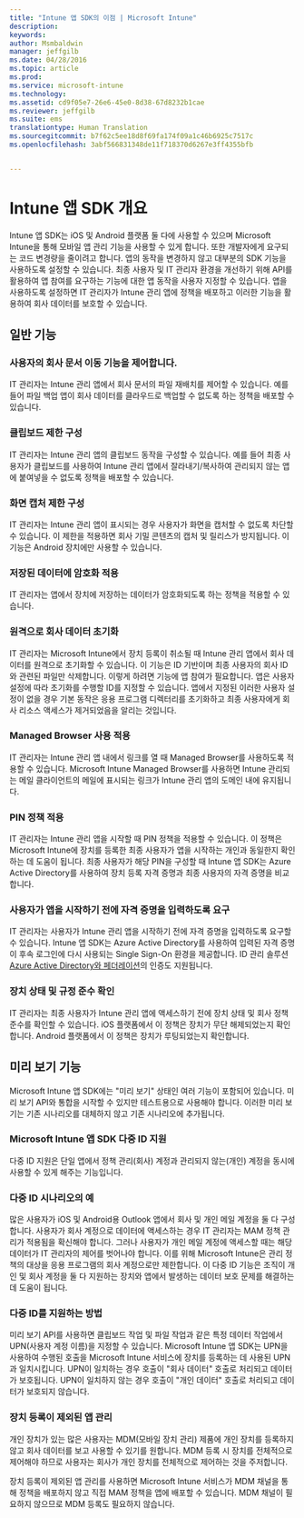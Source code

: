 ```yaml
---
title: "Intune 앱 SDK의 이점 | Microsoft Intune"
description: 
keywords: 
author: Msmbaldwin
manager: jeffgilb
ms.date: 04/28/2016
ms.topic: article
ms.prod: 
ms.service: microsoft-intune
ms.technology: 
ms.assetid: cd9f05e7-26e6-45e0-8d38-67d8232b1cae
ms.reviewer: jeffgilb
ms.suite: ems
translationtype: Human Translation
ms.sourcegitcommit: b7f62c5ee18d8f69fa174f09a1c46b6925c7517c
ms.openlocfilehash: 3abf566831348de11f718370d6267e3ff4355bfb


---
```


# Intune 앱 SDK 개요
Intune 앱 SDK는 iOS 및 Android 플랫폼 둘 다에 사용할 수 있으며 Microsoft Intune을 통해 모바일 앱 관리 기능을 사용할 수 있게 합니다. 또한 개발자에게 요구되는 코드 변경량을 줄이려고 합니다. 앱의 동작을 변경하지 않고 대부분의 SDK 기능을 사용하도록 설정할 수 있습니다. 최종 사용자 및 IT 관리자 환경을 개선하기 위해 API를 활용하여 앱 참여를 요구하는 기능에 대한 앱 동작을 사용자 지정할 수 있습니다. 앱을 사용하도록 설정하면 IT 관리자가 Intune 관리 앱에 정책을 배포하고 이러한 기능을 활용하여 회사 데이터를 보호할 수 있습니다.

## 일반 기능

### 사용자의 회사 문서 이동 기능을 제어합니다.
IT 관리자는 Intune 관리 앱에서 회사 문서의 파일 재배치를 제어할 수 있습니다. 예를 들어 파일 백업 앱이 회사 데이터를 클라우드로 백업할 수 없도록 하는 정책을 배포할 수 있습니다.

### 클립보드 제한 구성
IT 관리자는 Intune 관리 앱의 클립보드 동작을 구성할 수 있습니다. 예를 들어 최종 사용자가 클립보드를 사용하여 Intune 관리 앱에서 잘라내기/복사하여 관리되지 않는 앱에 붙여넣을 수 없도록 정책을 배포할 수 있습니다.

### 화면 캡처 제한 구성
IT 관리자는 Intune 관리 앱이 표시되는 경우 사용자가 화면을 캡처할 수 없도록 차단할 수 있습니다. 이 제한을 적용하면 회사 기밀 콘텐츠의 캡처 및 릴리스가 방지됩니다. 이 기능은 Android 장치에만 사용할 수 있습니다.

### 저장된 데이터에 암호화 적용
IT 관리자는 앱에서 장치에 저장하는 데이터가 암호화되도록 하는 정책을 적용할 수 있습니다.

### 원격으로 회사 데이터 초기화
IT 관리자는 Microsoft Intune에서 장치 등록이 취소될 때 Intune 관리 앱에서 회사 데이터를 원격으로 초기화할 수 있습니다. 이 기능은 ID 기반이며 최종 사용자의 회사 ID와 관련된 파일만 삭제합니다. 이렇게 하려면 기능에 앱 참여가 필요합니다. 앱은 사용자 설정에 따라 초기화를 수행할 ID를 지정할 수 있습니다. 앱에서 지정된 이러한 사용자 설정이 없을 경우 기본 동작은 응용 프로그램 디렉터리를 초기화하고 최종 사용자에게 회사 리소스 액세스가 제거되었음을 알리는 것입니다.

### Managed Browser 사용 적용
IT 관리자는 Intune 관리 앱 내에서 링크를 열 때 Managed Browser를 사용하도록 적용할 수 있습니다. Microsoft Intune Managed Browser를 사용하면 Intune 관리되는 메일 클라이언트의 메일에 표시되는 링크가 Intune 관리 앱의 도메인 내에 유지됩니다.

### PIN 정책 적용
IT 관리자는 Intune 관리 앱을 시작할 때 PIN 정책을 적용할 수 있습니다. 이 정책은 Microsoft Intune에 장치를 등록한 최종 사용자가 앱을 시작하는 개인과 동일한지 확인하는 데 도움이 됩니다. 최종 사용자가 해당 PIN을 구성할 때 Intune 앱 SDK는 Azure Active Directory를 사용하여 장치 등록 자격 증명과 최종 사용자의 자격 증명을 비교합니다.

### 사용자가 앱을 시작하기 전에 자격 증명을 입력하도록 요구
IT 관리자는 사용자가 Intune 관리 앱을 시작하기 전에 자격 증명을 입력하도록 요구할 수 있습니다. Intune 앱 SDK는 Azure Active Directory를 사용하여 입력된 자격 증명이 후속 로그인에 다시 사용되는 Single Sign-On 환경을 제공합니다. ID 관리 솔루션 [Azure Active Directory와 페더레이션](https://msdn.microsoft.com/library/azure/jj679342.aspx)의 인증도 지원됩니다.

### 장치 상태 및 규정 준수 확인
IT 관리자는 최종 사용자가 Intune 관리 앱에 액세스하기 전에 장치 상태 및 회사 정책 준수를 확인할 수 있습니다. iOS 플랫폼에서 이 정책은 장치가 무단 해제되었는지 확인합니다. Android 플랫폼에서 이 정책은 장치가 루팅되었는지 확인합니다.

## 미리 보기 기능
Microsoft Intune 앱 SDK에는 "미리 보기" 상태인 여러 기능이 포함되어 있습니다. 미리 보기 API와 통합을 시작할 수 있지만 테스트용으로 사용해야 합니다. 이러한 미리 보기는 기존 시나리오를 대체하지 않고 기존 시나리오에 추가됩니다.

### Microsoft Intune 앱 SDK 다중 ID 지원
다중 ID 지원은 단일 앱에서 정책 관리(회사) 계정과 관리되지 않는(개인) 계정을 동시에 사용할 수 있게 해주는 기능입니다.

### 다중 ID 시나리오의 예
많은 사용자가 iOS 및 Android용 Outlook 앱에서 회사 및 개인 메일 계정을 둘 다 구성합니다. 사용자가 회사 계정으로 데이터에 액세스하는 경우 IT 관리자는 MAM 정책 관리가 적용됨을 확신해야 합니다. 그러나 사용자가 개인 메일 계정에 액세스할 때는 해당 데이터가 IT 관리자의 제어를 벗어나야 합니다. 이를 위해 Microsoft Intune은 관리 정책의 대상을 응용 프로그램의 회사 계정으로만 제한합니다. 이 다중 ID 기능은 조직이 개인 및 회사 계정을 둘 다 지원하는 장치와 앱에서 발생하는 데이터 보호 문제를 해결하는 데 도움이 됩니다.

### 다중 ID를 지원하는 방법
미리 보기 API를 사용하면 클립보드 작업 및 파일 작업과 같은 특정 데이터 작업에서 UPN(사용자 계정 이름)을 지정할 수 있습니다. Microsoft Intune 앱 SDK는 UPN을 사용하여 수행된 호출을 Microsoft Intune 서비스에 장치를 등록하는 데 사용된 UPN과 일치시킵니다. UPN이 일치하는 경우 호출이 "회사 데이터" 호출로 처리되고 데이터가 보호됩니다. UPN이 일치하지 않는 경우 호출이 "개인 데이터" 호출로 처리되고 데이터가 보호되지 않습니다.

### 장치 등록이 제외된 앱 관리
개인 장치가 있는 많은 사용자는 MDM(모바일 장치 관리) 제품에 개인 장치를 등록하지 않고 회사 데이터를 보고 사용할 수 있기를 원합니다. MDM 등록 시 장치를 전체적으로 제어해야 하므로 사용자는 회사가 개인 장치를 전체적으로 제어하는 것을 주저합니다.

장치 등록이 제외된 앱 관리를 사용하면 Microsoft Intune 서비스가 MDM 채널을 통해 정책을 배포하지 않고 직접 MAM 정책을 앱에 배포할 수 있습니다. MDM 채널이 필요하지 않으므로 MDM 등록도 필요하지 않습니다.




<!--HONumber=Jul16_HO3-->


